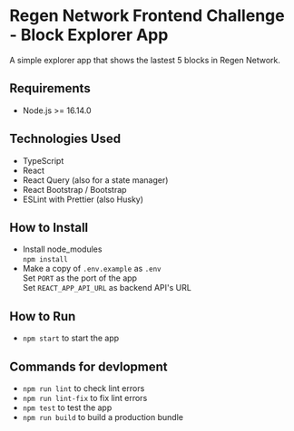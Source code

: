 # Regen Network Frontend Challenge - Block Explorer App

A simple explorer app that shows the lastest 5 blocks in Regen Network.

## Requirements

- Node.js >= 16.14.0

## Technologies Used

- TypeScript
- React
- React Query (also for a state manager)
- React Bootstrap / Bootstrap
- ESLint with Prettier (also Husky)

## How to Install
- Install node_modules \
  `npm install`
- Make a copy of `.env.example` as `.env` \
  Set `PORT` as the port of the app \
  Set `REACT_APP_API_URL` as backend API's URL

## How to Run

- `npm start` to start the app

## Commands for devlopment

- `npm run lint` to check lint errors
- `npm run lint-fix` to fix lint errors
- `npm test` to test the app
- `npm run build` to build a production bundle
